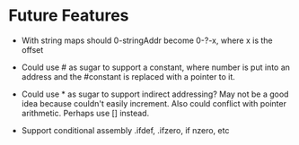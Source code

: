 # Future Features

* With string maps should 0-stringAddr become 0-?-x, where x is the offset

* Could use # as sugar to support a constant, where number is put into an address and the #constant is replaced with a pointer to it.

* Could use * as sugar to support indirect addressing? May not be a good idea because couldn't easily increment.  Also could conflict with pointer arithmetic. Perhaps use [] instead.

* Support conditional assembly .ifdef, .ifzero, if nzero, etc
